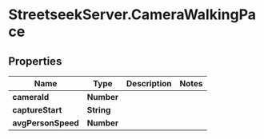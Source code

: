 # StreetseekServer.CameraWalkingPace

## Properties

Name | Type | Description | Notes
------------ | ------------- | ------------- | -------------
**cameraId** | **Number** |  | 
**captureStart** | **String** |  | 
**avgPersonSpeed** | **Number** |  | 


